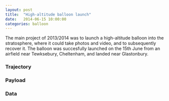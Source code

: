 ```yaml
---
layout: post
title:  "High-altitude balloon launch"
date:   2014-06-15 10:00:00
categories: balloon
---
```


The main project of 2013/2014 was to launch a high-altitude balloon into the stratosphere, where it could take photos and video, and to subsequently recover it. The balloon was succesfully launched on the 15th June from an airfield near Tewksebury, Cheltenham, and landed near Glastonbury.
 
<!--more-->

### Trajectory

### Payload

### Data
